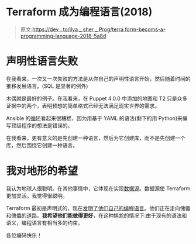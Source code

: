 # Terraform 成为编程语言(2018)

> 原文:[https://dev . to/ilya _ sher _ Prog/terra form-becoms-a-programming-language-2018-5a8d](https://dev.to/ilya_sher_prog/terraform-becomes-a-programming-language-2018-5a8d)

# [](#declarative-languages-failure)声明性语言失败

在我看来，一次又一次失败的方法是从你自己的声明性语言开始，然后随着时间的推移发展语言。(SQL 是显著的例外)

木偶就是最好的例子。在我看来，在 Puppet 4.0.0 中添加的地图和 T2 只是众多证据中的两个，表明预想的简单格式已经无法满足现实世界的需求。

Ansible 的[循环](https://docs.ansible.com/ansible/latest/user_guide/playbooks_loops.html)看起来很糟糕，因为用基于 YAML 的语法(剩下的用 Python)来编写顶级程序的想法是错误的。

在我看来，更有意义的是先创建一种语言，然后为它创建库，而不是先创建一个库，然后围绕它创建一种语言。

# [](#my-hope-for-terraform)我对地形的希望

我认为地球人很聪明。在其他事情中，它体现在实现[数据源](https://www.terraform.io/docs/configuration/data-sources.html)。数据源使 Terraform 更加灵活。我觉得很聪明。

Terraform 最初是声明式的，现在[发明了他们自己的编程语言](https://www.hashicorp.com/blog/terraform-0-1-2-preview)。他们正在走向傀儡和傀儡的道路。**我希望他们能做得更好**，在这种尴尬的情况下:由于现有的语法和语义，编程语言有相当多的约束。

各位编码快乐！